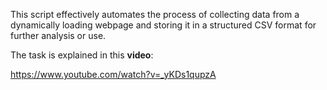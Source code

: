 This script effectively automates the process of collecting data from a dynamically loading webpage and storing it in a structured CSV format for further analysis or use.

The task is explained in this **video**:

https://www.youtube.com/watch?v=_yKDs1qupzA


